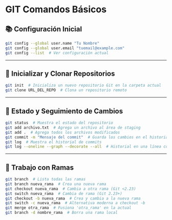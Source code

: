 # GIT Comandos Básicos

## 📚 Configuración Inicial
```bash
git config --global user.name "Tu Nombre"
git config --global user.email "tuemail@example.com"
git config --list  # Ver configuración actual
```

---

## 📂 Inicializar y Clonar Repositorios
```bash
git init  # Inicializa un nuevo repositorio Git en la carpeta actual
git clone URL_DEL_REPO  # Clona un repositorio remoto
```

---

## 📌 Estado y Seguimiento de Cambios
```bash
git status  # Muestra el estado del repositorio
git add archivo.txt  # Agrega un archivo al área de staging
git add .  # Agrega todos los archivos modificados
git commit -m "Mensaje del commit"  # Guarda los cambios en el historial
git log  # Muestra el historial de commits
git log --oneline --graph --decorate --all  # Historial en una línea con ramas
```

---

## 🔄 Trabajo con Ramas
```bash
git branch  # Lista todas las ramas
git branch nueva_rama  # Crea una nueva rama
git checkout nueva_rama  # Cambia a otra rama (Git <2.23)
git switch nueva_rama  # Cambia de rama (Git 2.23+)
git checkout -b nueva_rama  # Crea y cambia a la nueva rama
git switch -c nueva_rama  # Alternativa moderna a checkout -b
git merge otra_rama  # Fusiona 'otra_rama' en la actual
git branch -d nombre_rama  # Borra una rama local
```
